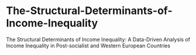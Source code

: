# The-Structural-Determinants-of-Income-Inequality
The Structural Determinants of Income Inequality: A Data-Driven Analysis of Income Inequality in Post-socialist and Western European Countries
